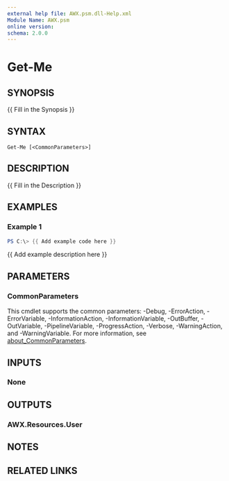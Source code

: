 ```yaml
---
external help file: AWX.psm.dll-Help.xml
Module Name: AWX.psm
online version:
schema: 2.0.0
---
```


# Get-Me

## SYNOPSIS
{{ Fill in the Synopsis }}

## SYNTAX

```
Get-Me [<CommonParameters>]
```

## DESCRIPTION
{{ Fill in the Description }}

## EXAMPLES

### Example 1
```powershell
PS C:\> {{ Add example code here }}
```

{{ Add example description here }}

## PARAMETERS

### CommonParameters
This cmdlet supports the common parameters: -Debug, -ErrorAction, -ErrorVariable, -InformationAction, -InformationVariable, -OutBuffer, -OutVariable, -PipelineVariable, -ProgressAction, -Verbose, -WarningAction, and -WarningVariable. For more information, see [about_CommonParameters](http://go.microsoft.com/fwlink/?LinkID=113216).

## INPUTS

### None
## OUTPUTS

### AWX.Resources.User
## NOTES

## RELATED LINKS
